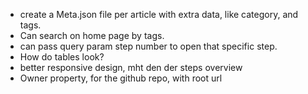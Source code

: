 * create a Meta.json file per article with extra data, like category, and tags.
* Can search on home page by tags.
* can pass query param step number to open that specific step.
* How do tables look?
* better responsive design, mht den der steps overview
* Owner property, for the github repo, with root url
